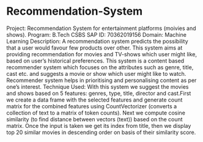 # Recommendation-System
Project: Recommendation System for entertainment platforms (moivies and shows).
Program: B.Tech CSBS
SAP ID: 70362019156
Domain: Machine Learning
Description: A recommendation system predicts the possibility that a user would favour few products over other. This system aims at providing recommendation for movies and TV-shows which user might like, based on user’s historical preferences. This system is a content based recommender system which focuses on the attributes such as genre, title, cast etc. and suggests a movie or show which user might like to watch. Recommender system helps in prioritising and personalising content as per one’s interest.
Technique Used: With this system we suggest the movies and shows based on 5 features: genres, type, title, director and cast.First we create a data frame with the selected features and generate count matrix for the combined features using CountVectorizer (converts a collection of text to a matrix of token counts). Next we compute cosine similarity (to find distance between vectors (text)) based on the count matrix. Once the input is taken we get its index from title, then we display top 20 similar movies in descending order on basis of their similarity score.
